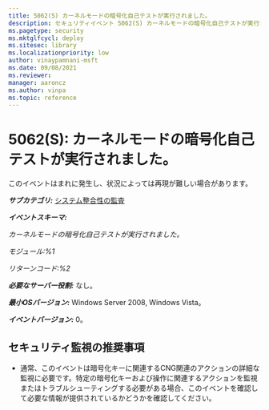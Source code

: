 ```yaml
---
title: 5062(S) カーネルモードの暗号化自己テストが実行されました。
description: セキュリティイベント 5062(S) カーネルモードの暗号化自己テストが実行されました。
ms.pagetype: security
ms.mktglfcycl: deploy
ms.sitesec: library
ms.localizationpriority: low
author: vinaypamnani-msft
ms.date: 09/08/2021
ms.reviewer: 
manager: aaroncz
ms.author: vinpa
ms.topic: reference
---
```


# 5062(S): カーネルモードの暗号化自己テストが実行されました。

このイベントはまれに発生し、状況によっては再現が難しい場合があります。

***サブカテゴリ:***&nbsp;[システム整合性の監査](audit-system-integrity.md)

***イベントスキーマ:***

*カーネルモードの暗号化自己テストが実行されました。*

*モジュール:%1*

*リターンコード:%2*

***必要なサーバー役割:*** なし。

***最小OSバージョン:*** Windows Server 2008, Windows Vista。

***イベントバージョン:*** 0。

## セキュリティ監視の推奨事項

-   通常、このイベントは暗号化キーに関連するCNG関連のアクションの詳細な監視に必要です。特定の暗号化キーおよび操作に関連するアクションを監視またはトラブルシューティングする必要がある場合、このイベントを確認して必要な情報が提供されているかどうかを確認してください。
